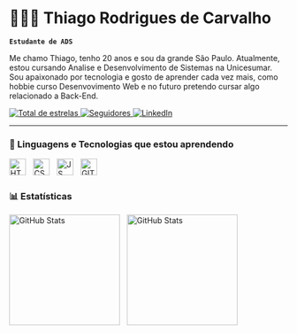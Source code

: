 # 🧑🏻‍💻 Thiago Rodrigues de Carvalho

**`Estudante de ADS`**

Me chamo Thiago, tenho 20 anos e sou da grande São Paulo. Atualmente, estou cursando Analise e Desenvolvimento de Sistemas na Unicesumar. Sou apaixonado por tecnologia e gosto de aprender cada vez mais, como hobbie curso Desenvovimento Web e no futuro pretendo cursar algo relacionado a Back-End.

<p align="left">
    <!-- Badge para estrelas no GitHub -->
    <a href="https://github.com/kahazdev?tab=repositories&sort=stargazers">
        <img 
            alt="Total de estrelas" 
            title="Total de estrelas GitHub" 
            src="https://custom-icon-badges.demolab.com/github/stars/kahazdev?color=55960c&style=for-the-badge&labelColor=488207&logo=star&label=estrelas"
        />
    </a>
    <!-- Badge para seguidores no GitHub -->
    <a href="https://github.com/kahazdev?tab=followers">
        <img 
            alt="Seguidores" 
            title="Me siga no GitHub" 
            src="https://custom-icon-badges.demolab.com/github/followers/kahazdev?color=236ad3&labelColor=1155ba&style=for-the-badge&logo=github&label=Seguidores&logoColor=white"
        />
    </a>
    <!-- Badge para LinkedIn -->
    <a href="https://www.linkedin.com/in/thiago-rodrigues-de-carvalho-8170862a8/" target="_blank">
        <img 
            alt="LinkedIn" 
            title="Visite meu perfil no LinkedIn" 
            src="https://img.shields.io/badge/LinkedIn-0077B5?style=for-the-badge&logo=linkedin&logoColor=white"
        />
    </a>
</p>

---

### 🤖 Linguagens e Tecnologias que estou aprendendo

<!-- Ícone do HTML -->
<img 
    align="left" 
    alt="HTML" 
    title="HTML"
    width="30px" 
    style="padding-right: 10px;" 
    src="https://cdn.jsdelivr.net/gh/devicons/devicon@latest/icons/html5/html5-original-wordmark.svg"          
/>

<!-- Ícone do CSS -->
<img 
    align="left" 
    alt="CSS" 
    title="CSS"
    width="30px" 
    style="padding-right: 10px;" 
    src="https://cdn.jsdelivr.net/gh/devicons/devicon@latest/icons/css3/css3-original-wordmark.svg" 
/>

<!-- Ícone do JS -->
<img 
    align="left" 
    alt="JS" 
    title="JS"
    width="30px" 
    style="padding-right: 10px;" 
    src="https://images.icon-icons.com/112/PNG/512/python_18894.png"
/>

<!-- Ícone do GIT -->
<img 
    align="left" 
    alt="GIT" 
    title="GIT"
    width="30px" 
    style="padding-right: 10px;" 
    src="https://cdn.jsdelivr.net/gh/devicons/devicon@latest/icons/git/git-plain.svg"
/>
<br/>
<br/>


### 📊 Estatísticas

<p>
  <img 
    align="left" 
    alt="GitHub Stats" 
    height="200" 
    style="padding-right: 10px;" 
    src="https://github-readme-stats.vercel.app/api?username=kahazdev&show_icons=true&theme=dark&include_all_commits=true&locale=pt-br" 
  />

<img 
      align="left" 
      alt="GitHub Stats" 
      height="200" 
      src="https://github-readme-stats.vercel.app/api/top-langs/?username=kahazdev&theme=dark&layout=compact&custom_title=Tecnologias&langs_count=9" 
  />

</p>
